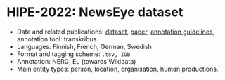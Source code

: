 # HIPE-2022: NewsEye dataset

- Data and related publications: [dataset](https://zenodo.org/record/4573313), [paper](https://dl.acm.org/doi/abs/10.1145/3404835.3463255), [annotation guidelines](https://zenodo.org/record/4574199), annotation tool: transkribus.
- Languages: Finnish, French, German, Swedish
- Format and tagging scheme: `.tsv, IOB`
- Annotation: NERC, EL (towards Wikidata) 
- Main entity types: person, location, organisation, human productions.
